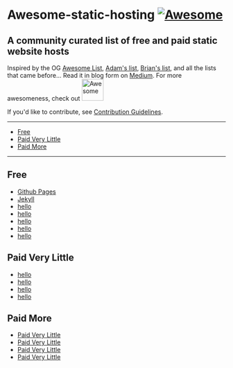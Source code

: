 # Awesome-static-hosting [![Awesome](https://awesome.re/badge.svg)](https://awesome.re)
## A community curated list of free and paid static website hosts
Inspired by the OG [Awesome List](https://github.com/sindresorhus/awesome), [Adam's list](https://github.com/agarrharr), [Brian's list](https://github.com/b-long), and all the lists that came before...
Read it in blog form on [Medium](/).
For more awesomeness, check out <a href="https://github.com/sindresorhus/awesome">
  <img src="https://cdn.rawgit.com/sindresorhus/awesome/master/media/logo.svg" alt="Awesome" width="50px">
</a>

If you'd like to contribute, see [Contribution Guidelines](CONTRIBUTING.md).

---
- [Free](#free)
- [Paid Very Little](#paid-very-little)
- [Paid More](#paid-more)
---

## Free
- [Github Pages](hithere)
- [Jekyll](hithere)
- [hello](hithere)
- [hello](hithere)
- [hello](hithere)
- [hello](hithere)
- [hello](hithere)

## Paid Very Little
- [hello](hithere)
- [hello](hithere)
- [hello](hithere)
- [hello](hithere)

## Paid More
- [Paid Very Little](#paid-very-little)
- [Paid Very Little](#paid-very-little)
- [Paid Very Little](#paid-very-little)
- [Paid Very Little](#paid-very-little)
